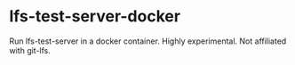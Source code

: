 # lfs-test-server-docker
Run lfs-test-server in a docker container. Highly experimental. Not affiliated with git-lfs.
